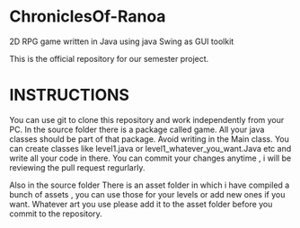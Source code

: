 # ChroniclesOf-Ranoa
2D RPG game written in Java using java Swing as GUI toolkit


This is the official repository for our semester project. 







# INSTRUCTIONS
You can use git to clone this repository and work independently from your PC. In the source folder there is a package called game. All your java classes should be part of that package. Avoid writing in the Main class. You can create classes like level1.java or level1_whatever_you_want.Java etc and write all your code in there. You can commit your changes anytime , i will be reviewing the pull request regurlarly.

Also in the source folder There is an asset folder in which i have compiled a bunch of assets , you can use those for your levels or add new ones if you want. Whatever art you use please add it to the asset folder before you commit to the repository.